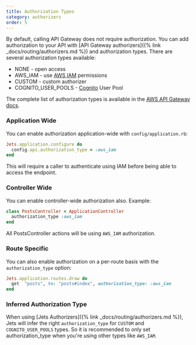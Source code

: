 ```yaml
---
title: Authorization Types
category: authorizers
order: 5
---
```


By default, calling API Gateway does not require authorization. You can add authorization to your API with [API Gateway authorizers]({% link _docs/routing/authorizers.md %}) and authorization types. There are several authorization types available:

* NONE - open access
* AWS_IAM - use [AWS IAM](https://aws.amazon.com/iam/) permissions
* CUSTOM - custom authorizer
* COGNITO\_USER\_POOLS - [Cognito](https://aws.amazon.com/cognito/) User Pool

The complete list of authorization types is available in the [AWS API Gateway docs](https://docs.aws.amazon.com/apigateway/api-reference/resource/method/#authorizationType).

### Application Wide

You can enable authorization application-wide with `config/application.rb`:

```ruby
Jets.application.configure do
  config.api.authorization_type = :aws_iam
end
```

This will require a caller to authenticate using IAM before being able to access the endpoint.

### Controller Wide

You can enable controller-wide authorization also.  Example:

```ruby
class PostsController < ApplicationController
  authorization_type :aws_iam
end
```

All PostsController actions will be using `AWS_IAM` authorization.

### Route Specific

You can also enable authorization on a per-route basis with the `authorization_type` option:

```ruby
Jets.application.routes.draw do
  get  "posts", to: "posts#index", authorization_type: :aws_iam
end
```

### Inferred Authorization Type

When using [Jets Authorizers]({% link _docs/routing/authorizers.md %}), Jets will infer the right `authorization_type` for `CUSTOM` and `COGNITO_USER_POOLS` types. So it is recommended to only set authorization_type when you're using other types like `AWS_IAM`.


